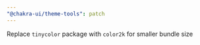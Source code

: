 ```yaml
---
"@chakra-ui/theme-tools": patch
---
```


Replace `tinycolor` package with `color2k` for smaller bundle size
